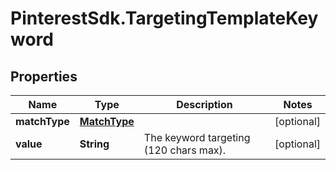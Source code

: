 # PinterestSdk.TargetingTemplateKeyword

## Properties

Name | Type | Description | Notes
------------ | ------------- | ------------- | -------------
**matchType** | [**MatchType**](MatchType.md) |  | [optional] 
**value** | **String** | The keyword targeting (120 chars max). | [optional] 



